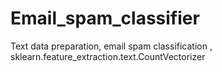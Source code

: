 # Email_spam_classifier
Text data preparation, email spam classification , sklearn.feature_extraction.text.CountVectorizer
